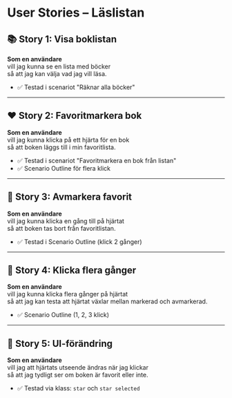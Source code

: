 # User Stories – Läslistan

## 📚 Story 1: Visa boklistan
**Som en användare**  
vill jag kunna se en lista med böcker  
så att jag kan välja vad jag vill läsa.

- ✅ Testad i scenariot "Räknar alla böcker"

---

## ❤️ Story 2: Favoritmarkera bok
**Som en användare**  
vill jag kunna klicka på ett hjärta för en bok  
så att boken läggs till i min favoritlista.

- ✅ Testad i scenariot "Favoritmarkera en bok från listan"
- ✅ Scenario Outline för flera klick

---

## 🤍 Story 3: Avmarkera favorit
**Som en användare**  
vill jag kunna klicka en gång till på hjärtat  
så att boken tas bort från favoritlistan.

- ✅ Testad i Scenario Outline (klick 2 gånger)

---

## 🔁 Story 4: Klicka flera gånger
**Som en användare**  
vill jag kunna klicka flera gånger på hjärtat  
så att jag kan testa att hjärtat växlar mellan markerad och avmarkerad.

- ✅ Scenario Outline (1, 2, 3 klick)

---

## 🧪 Story 5: UI-förändring
**Som en användare**  
vill jag att hjärtats utseende ändras när jag klickar  
så att jag tydligt ser om boken är favorit eller inte.

- ✅ Testad via klass: `star` och `star selected`
